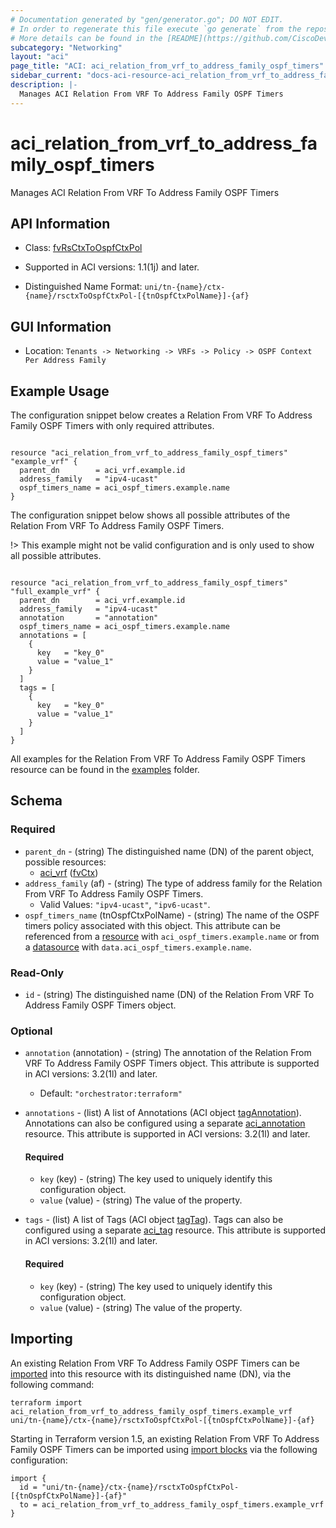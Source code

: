 ```yaml
---
# Documentation generated by "gen/generator.go"; DO NOT EDIT.
# In order to regenerate this file execute `go generate` from the repository root.
# More details can be found in the [README](https://github.com/CiscoDevNet/terraform-provider-aci/blob/master/README.md).
subcategory: "Networking"
layout: "aci"
page_title: "ACI: aci_relation_from_vrf_to_address_family_ospf_timers"
sidebar_current: "docs-aci-resource-aci_relation_from_vrf_to_address_family_ospf_timers"
description: |-
  Manages ACI Relation From VRF To Address Family OSPF Timers
---
```


# aci_relation_from_vrf_to_address_family_ospf_timers #

Manages ACI Relation From VRF To Address Family OSPF Timers



## API Information ##

* Class: [fvRsCtxToOspfCtxPol](https://pubhub.devnetcloud.com/media/model-doc-latest/docs/app/index.html#/objects/fvRsCtxToOspfCtxPol/overview)

* Supported in ACI versions: 1.1(1j) and later.

* Distinguished Name Format: `uni/tn-{name}/ctx-{name}/rsctxToOspfCtxPol-[{tnOspfCtxPolName}]-{af}`

## GUI Information ##

* Location: `Tenants -> Networking -> VRFs -> Policy -> OSPF Context Per Address Family`

## Example Usage ##

The configuration snippet below creates a Relation From VRF To Address Family OSPF Timers with only required attributes.

```hcl

resource "aci_relation_from_vrf_to_address_family_ospf_timers" "example_vrf" {
  parent_dn        = aci_vrf.example.id
  address_family   = "ipv4-ucast"
  ospf_timers_name = aci_ospf_timers.example.name
}

```
The configuration snippet below shows all possible attributes of the Relation From VRF To Address Family OSPF Timers.

!> This example might not be valid configuration and is only used to show all possible attributes.

```hcl

resource "aci_relation_from_vrf_to_address_family_ospf_timers" "full_example_vrf" {
  parent_dn        = aci_vrf.example.id
  address_family   = "ipv4-ucast"
  annotation       = "annotation"
  ospf_timers_name = aci_ospf_timers.example.name
  annotations = [
    {
      key   = "key_0"
      value = "value_1"
    }
  ]
  tags = [
    {
      key   = "key_0"
      value = "value_1"
    }
  ]
}

```

All examples for the Relation From VRF To Address Family OSPF Timers resource can be found in the [examples](https://github.com/CiscoDevNet/terraform-provider-aci/tree/master/examples/resources/aci_relation_from_vrf_to_address_family_ospf_timers) folder.

## Schema ##

### Required ###

* `parent_dn` - (string) The distinguished name (DN) of the parent object, possible resources:
  - [aci_vrf](https://registry.terraform.io/providers/CiscoDevNet/aci/latest/docs/resources/vrf) ([fvCtx](https://pubhub.devnetcloud.com/media/model-doc-latest/docs/app/index.html#/objects/fvCtx/overview))
* `address_family` (af) - (string) The type of address family for the Relation From VRF To Address Family OSPF Timers.
  - Valid Values: `"ipv4-ucast"`, `"ipv6-ucast"`.
* `ospf_timers_name` (tnOspfCtxPolName) - (string) The name of the OSPF timers policy associated with this object. This attribute can be referenced from a [resource](https://registry.terraform.io/providers/CiscoDevNet/aci/latest/docs/resources/ospf_timers) with `aci_ospf_timers.example.name` or from a [datasource](https://registry.terraform.io/providers/CiscoDevNet/aci/latest/docs/data-sources/ospf_timers) with `data.aci_ospf_timers.example.name`.

### Read-Only ###

* `id` - (string) The distinguished name (DN) of the Relation From VRF To Address Family OSPF Timers object.

### Optional ###

* `annotation` (annotation) - (string) The annotation of the Relation From VRF To Address Family OSPF Timers object. This attribute is supported in ACI versions: 3.2(1l) and later.
  - Default: `"orchestrator:terraform"`
* `annotations` - (list) A list of Annotations (ACI object [tagAnnotation](https://pubhub.devnetcloud.com/media/model-doc-latest/docs/app/index.html#/objects/tagAnnotation/overview)). Annotations can also be configured using a separate [aci_annotation](https://registry.terraform.io/providers/CiscoDevNet/aci/latest/docs/resources/annotation) resource. This attribute is supported in ACI versions: 3.2(1l) and later.
  #### Required ####
  
    * `key` (key) - (string) The key used to uniquely identify this configuration object.
    * `value` (value) - (string) The value of the property.
* `tags` - (list) A list of Tags (ACI object [tagTag](https://pubhub.devnetcloud.com/media/model-doc-latest/docs/app/index.html#/objects/tagTag/overview)). Tags can also be configured using a separate [aci_tag](https://registry.terraform.io/providers/CiscoDevNet/aci/latest/docs/resources/tag) resource. This attribute is supported in ACI versions: 3.2(1l) and later.
  #### Required ####
  
    * `key` (key) - (string) The key used to uniquely identify this configuration object.
    * `value` (value) - (string) The value of the property.

## Importing

An existing Relation From VRF To Address Family OSPF Timers can be [imported](https://www.terraform.io/docs/import/index.html) into this resource with its distinguished name (DN), via the following command:

```
terraform import aci_relation_from_vrf_to_address_family_ospf_timers.example_vrf uni/tn-{name}/ctx-{name}/rsctxToOspfCtxPol-[{tnOspfCtxPolName}]-{af}
```

Starting in Terraform version 1.5, an existing Relation From VRF To Address Family OSPF Timers can be imported
using [import blocks](https://developer.hashicorp.com/terraform/language/import) via the following configuration:

```
import {
  id = "uni/tn-{name}/ctx-{name}/rsctxToOspfCtxPol-[{tnOspfCtxPolName}]-{af}"
  to = aci_relation_from_vrf_to_address_family_ospf_timers.example_vrf
}
```

